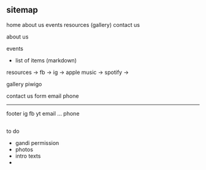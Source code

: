 ## sitemap
home
  about us
  events
  resources
  (gallery)
  contact us


about us

events
  - list of items
  (markdown)

resources
  -> fb
  -> ig
  -> apple music
  -> spotify
  -> 

gallery
  piwigo

contact us
  form
  email
  phone

-----
footer
  ig
  fb
  yt
  email ...
  phone


##
to do
  - gandi permission
  - photos
  - intro texts
  - 